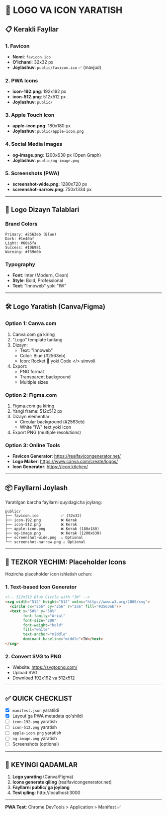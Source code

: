 # 🎨 LOGO VA ICON YARATISH

## 📋 **Kerakli Fayllar**

### **1. Favicon**
- **Nomi**: `favicon.ico`
- **O'lchami**: 32x32 px
- **Joylashuv**: `public/favicon.ico` ✅ (mavjud)

### **2. PWA Icons**
- **icon-192.png**: 192x192 px
- **icon-512.png**: 512x512 px
- **Joylashuv**: `public/`

### **3. Apple Touch Icon**
- **apple-icon.png**: 180x180 px
- **Joylashuv**: `public/apple-icon.png`

### **4. Social Media Images**
- **og-image.png**: 1200x630 px (Open Graph)
- **Joylashuv**: `public/og-image.png`

### **5. Screenshots (PWA)**
- **screenshot-wide.png**: 1280x720 px
- **screenshot-narrow.png**: 750x1334 px

---

## 🎨 **Logo Dizayn Talablari**

### **Brand Colors**
```
Primary: #2563eb (Blue)
Dark: #1e40af
Light: #60a5fa
Success: #10b981
Warning: #f59e0b
```

### **Typography**
- **Font**: Inter (Modern, Clean)
- **Style**: Bold, Professional
- **Text**: "Innoweb" yoki "IW"

---

## 🛠️ **Logo Yaratish (Canva/Figma)**

### **Option 1: Canva.com**
1. Canva.com ga kiring
2. "Logo" template tanlang
3. Dizayn:
   - Text: "Innoweb"
   - Color: Blue (#2563eb)
   - Icon: Rocket 🚀 yoki Code </> simvoli
4. Export:
   - PNG format
   - Transparent background
   - Multiple sizes

### **Option 2: Figma.com**
1. Figma.com ga kiring
2. Yangi frame: 512x512 px
3. Dizayn elementlar:
   - Circular background (#2563eb)
   - White "IW" text yoki icon
4. Export PNG (multiple resolutions)

### **Option 3: Online Tools**
- **Favicon Generator**: https://realfavicongenerator.net/
- **Logo Maker**: https://www.canva.com/create/logos/
- **Icon Generator**: https://icon.kitchen/

---

## 📦 **Fayllarni Joylash**

Yaratilgan barcha fayllarni quyidagicha joylang:

```
public/
├── favicon.ico          ✅ (32x32)
├── icon-192.png         ❌ Kerak
├── icon-512.png         ❌ Kerak
├── apple-icon.png       ❌ Kerak (180x180)
├── og-image.png         ❌ Kerak (1200x630)
├── screenshot-wide.png  ⚠️ Optional
└── screenshot-narrow.png ⚠️ Optional
```

---

## 🚀 **TEZKOR YECHIM: Placeholder Icons**

Hozircha placeholder icon ishlatish uchun:

### **1. Text-based Icon Generator**
```html
<!-- 512x512 Blue Circle with "IW" -->
<svg width="512" height="512" xmlns="http://www.w3.org/2000/svg">
  <circle cx="256" cy="256" r="256" fill="#2563eb"/>
  <text x="50%" y="50%" 
        font-family="Arial" 
        font-size="200" 
        font-weight="bold" 
        fill="white" 
        text-anchor="middle" 
        dominant-baseline="middle">IW</text>
</svg>
```

### **2. Convert SVG to PNG**
- Website: https://svgtopng.com/
- Upload SVG
- Download 192x192 va 512x512

---

## ✅ **QUICK CHECKLIST**

- [x] `manifest.json` yaratildi
- [x] Layout'ga PWA metadata qo'shildi
- [ ] `icon-192.png` yaratish
- [ ] `icon-512.png` yaratish
- [ ] `apple-icon.png` yaratish
- [ ] `og-image.png` yaratish
- [ ] Screenshots (optional)

---

## 📝 **KEYINGI QADAMLAR**

1. **Logo yarating** (Canva/Figma)
2. **Icons generate qiling** (realfavicongenerator.net)
3. **Fayllarni public/ ga joylang**
4. **Test qiling**: http://localhost:3000

---

**PWA Test**: Chrome DevTools > Application > Manifest ✅
